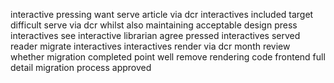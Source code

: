 interactive pressing want serve article via dcr interactives included target difficult serve via dcr whilst also maintaining acceptable design press interactives see interactive librarian agree pressed interactives served reader migrate interactives interactives render via dcr month review whether migration completed point well remove rendering code frontend full detail migration process approved